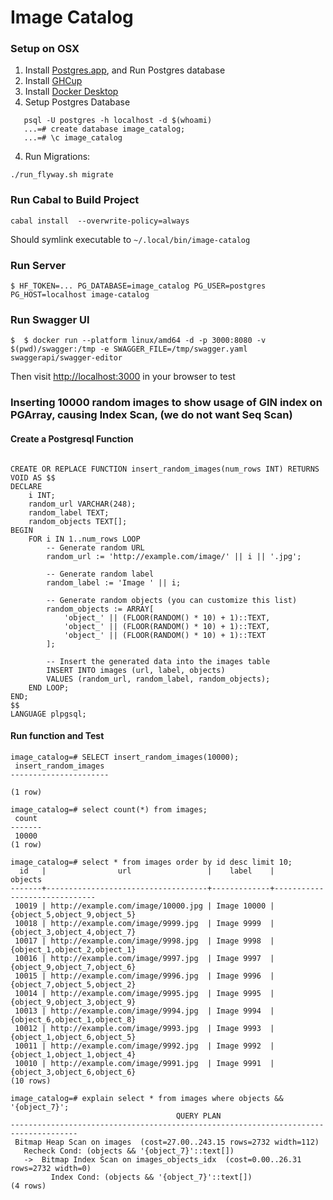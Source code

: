 # Image Catalog

### Setup on OSX

1. Install [Postgres.app](https://postgresapp.com/downloads.html), and Run Postgres database
2. Install [GHCup](https://www.haskell.org/ghcup/)
3. Install [Docker Desktop](https://www.docker.com/products/docker-desktop/)
4. Setup Postgres Database
```
   psql -U postgres -h localhost -d $(whoami)
   ...=# create database image_catalog;
   ...=# \c image_catalog
```
4. Run Migrations: 
```
./run_flyway.sh migrate
```

### Run Cabal to Build Project
```
cabal install  --overwrite-policy=always
```

Should symlink executable to `~/.local/bin/image-catalog`

### Run Server 
```
$ HF_TOKEN=... PG_DATABASE=image_catalog PG_USER=postgres PG_HOST=localhost image-catalog 
```

### Run Swagger UI 
```
$  $ docker run --platform linux/amd64 -d -p 3000:8080 -v $(pwd)/swagger:/tmp -e SWAGGER_FILE=/tmp/swagger.yaml swaggerapi/swagger-editor
```

Then visit [http://localhost:3000](http://localhost:3000) in your browser to test

### Inserting 10000 random images to show usage of GIN index on PGArray, causing Index Scan, (we do not want Seq Scan)

#### Create a Postgresql Function
```

CREATE OR REPLACE FUNCTION insert_random_images(num_rows INT) RETURNS VOID AS $$
DECLARE
    i INT;
    random_url VARCHAR(248);
    random_label TEXT;
    random_objects TEXT[];
BEGIN
    FOR i IN 1..num_rows LOOP
        -- Generate random URL
        random_url := 'http://example.com/image/' || i || '.jpg';

        -- Generate random label
        random_label := 'Image ' || i;

        -- Generate random objects (you can customize this list)
        random_objects := ARRAY[
            'object_' || (FLOOR(RANDOM() * 10) + 1)::TEXT,
            'object_' || (FLOOR(RANDOM() * 10) + 1)::TEXT,
            'object_' || (FLOOR(RANDOM() * 10) + 1)::TEXT
        ];

        -- Insert the generated data into the images table
        INSERT INTO images (url, label, objects)
        VALUES (random_url, random_label, random_objects);
    END LOOP;
END;
$$
LANGUAGE plpgsql;
```
#### Run function and Test

```
image_catalog=# SELECT insert_random_images(10000);
 insert_random_images 
----------------------
 
(1 row)

image_catalog=# select count(*) from images;
 count 
-------
 10000
(1 row)

image_catalog=# select * from images order by id desc limit 10;
  id   |                url                 |    label    |           objects            
-------+------------------------------------+-------------+------------------------------
 10019 | http://example.com/image/10000.jpg | Image 10000 | {object_5,object_9,object_5}
 10018 | http://example.com/image/9999.jpg  | Image 9999  | {object_3,object_4,object_7}
 10017 | http://example.com/image/9998.jpg  | Image 9998  | {object_1,object_2,object_1}
 10016 | http://example.com/image/9997.jpg  | Image 9997  | {object_9,object_7,object_6}
 10015 | http://example.com/image/9996.jpg  | Image 9996  | {object_7,object_5,object_2}
 10014 | http://example.com/image/9995.jpg  | Image 9995  | {object_9,object_3,object_9}
 10013 | http://example.com/image/9994.jpg  | Image 9994  | {object_6,object_1,object_8}
 10012 | http://example.com/image/9993.jpg  | Image 9993  | {object_1,object_6,object_5}
 10011 | http://example.com/image/9992.jpg  | Image 9992  | {object_1,object_1,object_4}
 10010 | http://example.com/image/9991.jpg  | Image 9991  | {object_3,object_6,object_6}
(10 rows)

image_catalog=# explain select * from images where objects && '{object_7}';
                                     QUERY PLAN                                      
-------------------------------------------------------------------------------------
 Bitmap Heap Scan on images  (cost=27.00..243.15 rows=2732 width=112)
   Recheck Cond: (objects && '{object_7}'::text[])
   ->  Bitmap Index Scan on images_objects_idx  (cost=0.00..26.31 rows=2732 width=0)
         Index Cond: (objects && '{object_7}'::text[])
(4 rows)

```

